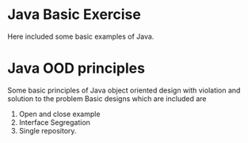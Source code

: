 # Java Basic Exercise 

Here included some basic examples of Java. 

# Java OOD principles

Some basic principles of Java object oriented design with violation and solution to the problem 
Basic designs which are included are 
1. Open and close example
2. Interface Segregation
3. Single repository.
